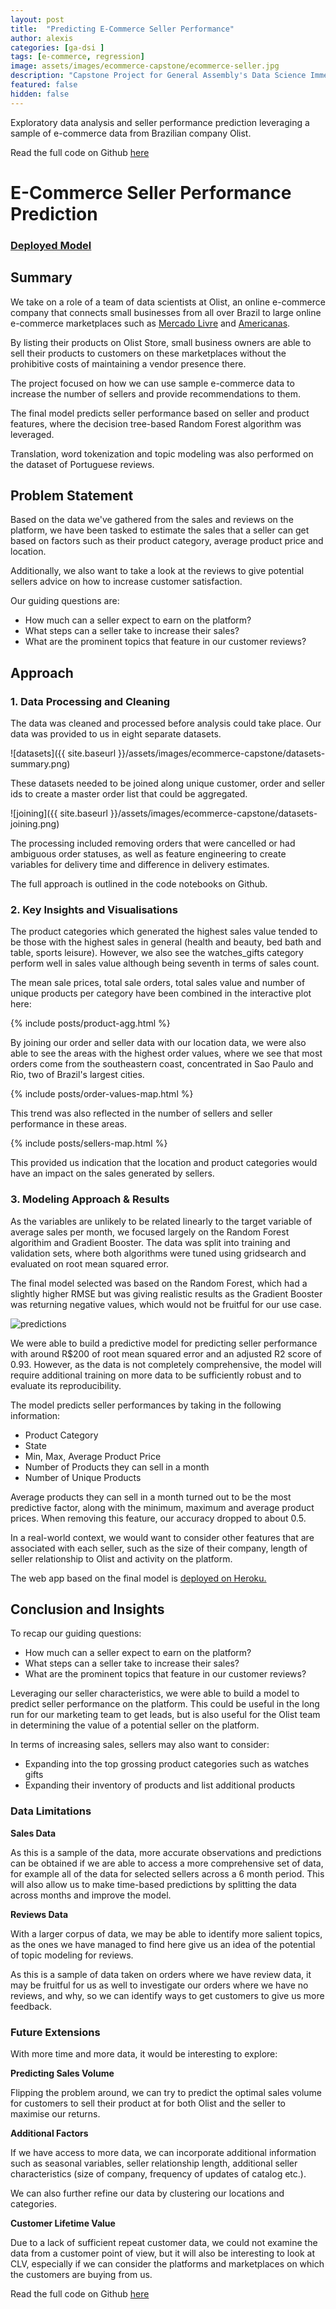 ```yaml
---
layout: post
title:  "Predicting E-Commerce Seller Performance"
author: alexis
categories: [ga-dsi ]
tags: [e-commerce, regression]
image: assets/images/ecommerce-capstone/ecommerce-seller.jpg
description: "Capstone Project for General Assembly's Data Science Immersive"
featured: false
hidden: false
---
```


Exploratory data analysis and seller performance prediction leveraging a sample of e-commerce data from Brazilian company Olist. 

Read the full code on Github [here](https://github.com/alexislimsh/dsiprojects/tree/master/capstone)

# E-Commerce Seller Performance Prediction

### <a href="https://ecommerce-seller-prediction.herokuapp.com/" target="_blank">Deployed Model</a>


## Summary

We take on a role of a team of data scientists at Olist, an online e-commerce company that connects small businesses from all over Brazil to large online e-commerce marketplaces such as [Mercado Livre](https://www.mercadolivre.com.br/) and [Americanas](https://www.americanas.com.br/).

By listing their products on Olist Store, small business owners are able to sell their products to customers on these marketplaces without the prohibitive costs of maintaining a vendor presence there.

The project focused on how we can use sample e-commerce data to increase the number of sellers and provide recommendations to them. 

The final model predicts seller performance based on seller and product features, where the decision tree-based Random Forest algorithm was leveraged. 

Translation, word tokenization and topic modeling was also performed on the dataset of Portuguese reviews.

## Problem Statement
Based on the data we've gathered from the sales and reviews on the platform, we have been tasked to estimate the sales that a seller can get based on factors such as their product category, average product price and location.

Additionally, we also want to take a look at the reviews to give potential sellers advice on how to increase customer satisfaction.

Our guiding questions are:
- How much can a seller expect to earn on the platform?
- What steps can a seller take to increase their sales?
- What are the prominent topics that feature in our customer reviews?

## Approach

### 1. Data Processing and Cleaning

The data was cleaned and processed before analysis could take place. Our data was provided to us in eight separate datasets.

![datasets]({{ site.baseurl }}/assets/images/ecommerce-capstone/datasets-summary.png)

These datasets needed to be joined along unique customer, order and seller ids to create a master order list that could be aggregated.

![joining]({{ site.baseurl }}/assets/images/ecommerce-capstone/datasets-joining.png)

The processing included removing orders that were cancelled or had ambiguous order statuses, as well as feature engineering to create variables for delivery time and difference in delivery estimates.

The full approach is outlined in the code notebooks on Github. 

### 2. Key Insights and Visualisations

The product categories which generated the highest sales value tended to be those with the highest sales in general (health and beauty, bed bath and table, sports leisure). However, we also see the watches_gifts category perform well in sales value although being seventh in terms of sales count.

The mean sale prices, total sale orders, total sales value and number of unique products per category have been combined in the interactive plot here:

{% include posts/product-agg.html %}

By joining our order and seller data with our location data, we were also able to see the areas with the highest order values, where we see that most orders come from the southeastern coast, concentrated in Sao Paulo and Rio, two of Brazil's largest cities. 

{% include posts/order-values-map.html %}

This trend was also reflected in the number of sellers and seller performance in these areas.

{% include posts/sellers-map.html %}

This provided us indication that the location and product categories would have an impact on the sales generated by sellers.

### 3. Modeling Approach & Results

As the  variables are unlikely to be related linearly to the target variable of average sales per month, we focused largely on the Random Forest algorithim and Gradient Booster. The data was split into training and validation sets, where both algorithms were tuned using gridsearch and evaluated on root mean squared error.

The final model selected was based on the Random Forest, which had a slightly higher RMSE but was giving realistic results as the Gradient Booster was returning negative values, which would not be fruitful for our use case.

![predictions]({{site.baseurl}}/assets/images/ecommerce-capstone/prediction.png)

We were able to build a predictive model for predicting seller performance with around R$200 of root mean squared error and an adjusted R2 score of 0.93. However, as the data is not completely comprehensive, the model will require additional training on more data to be sufficiently robust and to evaluate its reproducibility.

The model predicts seller performances by taking in the following information:

- Product Category
- State
- Min, Max, Average Product Price
- Number of Products they can sell in a month
- Number of Unique Products

Average products they can sell in a month turned out to be the most predictive factor, along with the minimum, maximum and average product prices. When removing this feature, our accuracy dropped to about 0.5. 

In a real-world context, we would want to consider other features that are associated with each seller, such as the size of their company, length of seller relationship to Olist and activity on the platform.

The web app based on the final model is <a href="https://ecommerce-seller-prediction.herokuapp.com/" target="_blank">deployed on Heroku.</a>

## Conclusion and Insights

To recap our guiding questions: 

- How much can a seller expect to earn on the platform?
- What steps can a seller take to increase their sales?
- What are the prominent topics that feature in our customer reviews?

Leveraging our seller characteristics, we were able to build a model to predict seller performance on the platform. This could be useful in the long run for our marketing team to get leads, but is also useful for the Olist team in determining the value of a potential seller on the platform. 

In terms of increasing sales, sellers may also want to consider:

- Expanding into the top grossing product categories such as watches gifts
- Expanding their inventory of products and list additional products

### Data Limitations

**Sales Data**

As this is a sample of the data, more accurate observations and predictions can be obtained if we are able to access a more comprehensive set of data, for example all of the data for selected sellers across a 6 month period. This will also allow us to make time-based predictions by splitting the data across months and improve the model.

**Reviews Data**

With a larger corpus of data, we may be able to identify more salient topics, as the ones we have managed to find here give us an idea of the potential of topic modeling for reviews.

As this is a sample of data taken on orders where we have review data, it may be fruitful for us as well to investigate our orders where we have no reviews, and why, so we can identify ways to get customers to give us more feedback.

### Future Extensions

With more time and more data, it would be interesting to explore:

**Predicting Sales Volume**

Flipping the problem around, we can try to predict the optimal sales volume for customers to sell their product at for both Olist and the seller to maximise our returns.

**Additional Factors**

If we have access to more data, we can incorporate additional information such as seasonal variables, seller relationship length, additional seller characteristics (size of company, frequency of updates of catalog etc.).

We can also further refine our data by clustering our locations and categories.

**Customer Lifetime Value**

Due to a lack of sufficient repeat customer data, we could not examine the data from a customer point of view, but it will also be interesting to look at CLV, especially if we can consider the platforms and marketplaces on which the customers are buying from us.

Read the full code on Github [here](https://github.com/alexislimsh/dsiprojects/tree/master/capstone)
